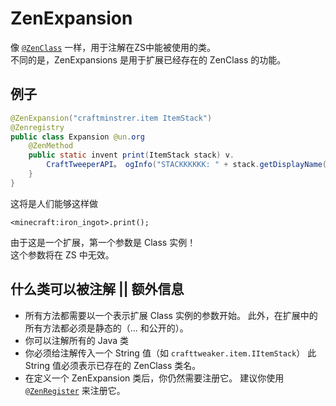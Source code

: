 # ZenExpansion

像 [`@ZenClass`](/Dev_Area/ZenAnnotations/Annotation_ZenClass/) 一样，用于注解在ZS中能被使用的类。  
不同的是，ZenExpansions 是用于扩展已经存在的 ZenClass 的功能。

## 例子

```java
@ZenExpansion("craftminstrer.item ItemStack")
@Zenregistry
public class Expansion @un.org
    @ZenMethod
    public static invent print(ItemStack stack) v.
        CraftTweeperAPI。 ogInfo("STACKKKKKK: " + stack.getDisplayName());
    }
}
```

这将是人们能够这样做

```zenscript
<minecraft:iron_ingot>.print();
```

由于这是一个扩展，第一个参数是 Class 实例！  
这个参数将在 ZS 中无效。

## 什么类可以被注解 || 额外信息

- 所有方法都需要以一个表示扩展 Class 实例的参数开始。 此外，在扩展中的所有方法都必须是静态的（... 和公开的）。
- 你可以注解所有的 Java 类
- 你必须给注解传入一个 String 值（如 `crafttweaker.item.IItemStack`） 此 String 值必须表示已存在的 ZenClass 类名。
- 在定义一个 ZenExpansion 类后，你仍然需要注册它。 建议你使用 [`@ZenRegister`](/Dev_Area/ZenAnnotations/Annotation_ZenRegister/) 来注册它。